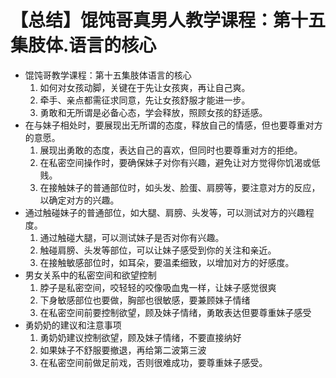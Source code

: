 # 【总结】馄饨哥真男人教学课程：第十五集肢体.语言的核心

-   馄饨哥教学课程：第十五集肢体语言的核心
    1.  如何对女孩动脚，关键在于先让女孩爽，再让自己爽。
    2.  牵手、亲点都需征求同意，先让女孩舒服才能进一步。
    3.  勇敢和无所谓是必备心态，学会释放，照顾女孩的舒适感。
-   在与妹子相处时，要展现出无所谓的态度，释放自己的情感，但也要尊重对方的意愿。
    1.  展现出勇敢的态度，表达自己的喜欢，但同时也要尊重对方的拒绝。
    2.  在私密空间操作时，要确保妹子对你有兴趣，避免让对方觉得你饥渴或低贱。
    3.  在接触妹子的普通部位时，如头发、脸蛋、肩膀等，要注意对方的反应，以确定对方的兴趣。
-   通过触碰妹子的普通部位，如大腿、肩膀、头发等，可以测试对方的兴趣程度。
    1.  通过触碰大腿，可以测试妹子是否对你有兴趣。
    2.  触碰肩膀、头发等部位，可以让妹子感受到你的关注和亲近。
    3.  在接触敏感部位时，如耳朵，要温柔细致，以增加对方的好感度。
-   男女关系中的私密空间和欲望控制
    1.  脖子是私密空间，咬轻轻的咬像吸血鬼一样，让妹子感觉很爽
    2.  下身敏感部位也要做，胸部也很敏感，要兼顾妹子情绪
    3.  在私密空间前要控制欲望，顾及妹子情绪，勇敢表达但要尊重妹子感受
-   勇奶奶的建议和注意事项
    1.  勇奶奶建议控制欲望，顾及妹子情绪，不要直接纳好
    2.  如果妹子不舒服要撤退，再给第二波第三波
    3.  在私密空间前做足前戏，否则很难成功，要尊重妹子感受。